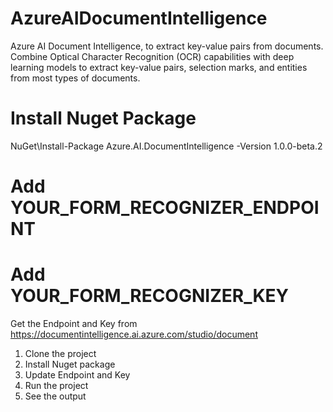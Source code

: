 # AzureAIDocumentIntelligence
Azure AI Document Intelligence, to extract key-value pairs from documents. Combine Optical Character Recognition (OCR) capabilities with deep learning models to extract key-value pairs, selection marks, and entities from most types of documents.

# Install Nuget Package
NuGet\Install-Package Azure.AI.DocumentIntelligence -Version 1.0.0-beta.2
# Add YOUR_FORM_RECOGNIZER_ENDPOINT
# Add YOUR_FORM_RECOGNIZER_KEY
Get the Endpoint and Key from https://documentintelligence.ai.azure.com/studio/document
1. Clone the project
2. Install Nuget package
3. Update Endpoint and Key
4. Run the project
5. See the output

